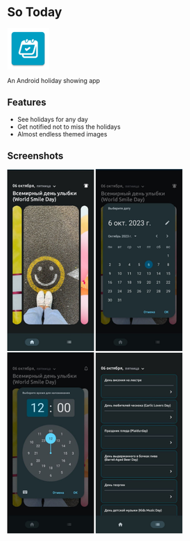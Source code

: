 # So Today

<img src="app/src/main/res/mipmap-xhdpi/ic_launcher.webp">

An Android holiday showing app

## Features

- See holidays for any day
- Get notified not to miss the holidays
- Almost endless themed images

## Screenshots

<p float="left">
    <img src="readme/photo_2023-10-06_20-02-40.jpg" width="200"/>
    <img src="readme/photo_2023-10-06_20-02-42.jpg" width="200"/>
    <img src="readme/photo_2023-10-06_20-02-44.jpg" width="200"/>
    <img src="readme/photo_2023-10-06_20-02-45.jpg" width="200"/>
</p>